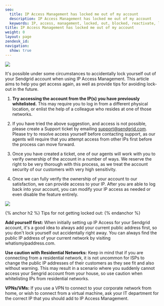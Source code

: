 ```yaml
---
seo:
  title: IP Access Management has locked me out of my account
  description: IP Access Management has locked me out of my account
  keywords: IP, access, management, locked, out, blocked, reactivate, login, can't
title: IP Access Management has locked me out of my account
weight: 0
layout: page
zendesk_id: 
navigation:
  show: true
---
```

 
![]({{root_url}}/images/IPAM_login_failure.png)

It's possible under some circumstances to accidentally lock yourself out of your Sendgrid account when using IP Access Management. This article aims to help you get access again, as well as provide tips for avoiding lock-out in the future. 

1. **Try accessing the account from the IP(s) you have previously whitelisted.** This may require you to log in from a different physical location, or enlist the help of a colleague who resides at one of those networks. 

2. If you have tried the above suggestion, and access is not possible, please create a Support ticket by emailing support@sendgrid.com. Please try to resolve access yourself before contacting support, as our agents will require that you attempt access from other IPs first before the process can move forward. 

3. Once you have created a ticket, one of our agents will work with you to verify ownership of the account in a number of ways. We reserve the right to be very thorough with this process, as we treat the account security of our customers with very high sensitivity.  

4. Once we can fully verify the ownership of your account to our satisfaction, we can provide access to your IP. After you are able to log back into your account, you can modify your IP access as needed or even disable the feature entirely.

![]({{root_url}}/images/IPAM_screengrab.png)

{% anchor h2 %}
Tips for not getting locked out:
{% endanchor %}

**Add yourself first:** When initially setting up IP Access for your Sendgrid account, it's a good idea to always add your current public address first, so you don't lock yourself out accidentally right away. You can always find the public IP address of your current network by visiting whatismyipaddress.com.

**Use caution with Residential Networks:** Keep in mind that if you are connecting from a residential network, it is not uncommon for ISPs to change the public IP addresses of their customers as they see fit and also without warning. This may result in a scenario where you suddenly cannot access your Sengrid account from your house, so use caution when whitelisting IPs from residential networks. 

**VPNs/VMs:** If you use a VPN to connect to your corporate network from home, or wish to connect from a virtual machine, ask your IT department for the correct IP that you should add to IP Access Management. 
